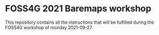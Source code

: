 # FOSS4G 2021 Baremaps workshop

This repository contains all the instructions that will be fulfilled during the FOSS4G workshop of monday 2021-09-27.
